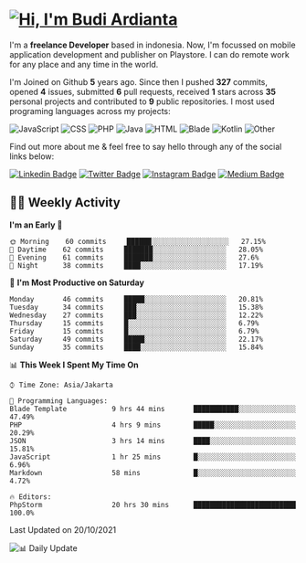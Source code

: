 # [![Hi, I'm Budi Ardianta](https://readme-typing-svg.herokuapp.com?size=24&vCenter=true&lines=%F0%9F%91%8B+Hi%2C+I'm+Budi+Ardianta+;%F0%9F%92%BB+Android+And+Web+Developer+)](https://git.io/typing-svg)

I'm a **freelance Developer** based in indonesia. Now, I'm focussed on mobile application development and publisher on Playstore. I can do remote work for any place and any time in the world.

I'm Joined on Github **5** years ago. Since then I pushed **327** commits, opened **4** issues, submitted **6** pull requests, received **1** stars across **35** personal projects and contributed to **9** public repositories.
I most used programing languages across my projects:

![JavaScript](https://img.shields.io/badge/-JavaScript-%23f1e05a?style=flat&logo=JavaScript&logoColor=white)
![CSS](https://img.shields.io/badge/-CSS-%23563d7c?style=flat&logo=CSS&logoColor=white)
![PHP](https://img.shields.io/badge/-PHP-%234F5D95?style=flat&logo=PHP&logoColor=white)
![Java](https://img.shields.io/badge/-Java-%23b07219?style=flat&logo=Java&logoColor=white)
![HTML](https://img.shields.io/badge/-HTML-%23e34c26?style=flat&logo=HTML&logoColor=white)
![Blade](https://img.shields.io/badge/-Blade-%23f7523f?style=flat&logo=Blade&logoColor=white)
![Kotlin](https://img.shields.io/badge/-Kotlin-%23A97BFF?style=flat&logo=Kotlin&logoColor=white)
![Other](https://img.shields.io/badge/-Other-%23ededed?style=flat&logo=Other&logoColor=white)

Find out more about me & feel free to say hello through any of the social links below:

[![Linkedin Badge](https://img.shields.io/badge/-budiardianata-blue?style=flat&logo=Linkedin&logoColor=white&link=https://www.linkedin.com/in/budiardianata/)](https://www.linkedin.com/in/budiardianata/)
[![Twitter Badge](https://img.shields.io/badge/-budiardianata-%231DA1F2.svg?style=flat&logo=twitter&logoColor=white&link=https://www.twitter.com/budiardianata)](https://www.linkedin.com/in/budiardianata/)
[![Instagram Badge](https://img.shields.io/badge/-budiardianata-purple?style=flat&logo=instagram&logoColor=white&link=https://instagram.com/budiardianata/)](https://instagram.com/budiardianata)
[![Medium Badge](https://img.shields.io/badge/-@budiardianata-%2312100E.svg?style=flat&logo=Medium&logoColor=white&link=https://medium.com/@budiardianata/)](https://medium.com/@budiardianata)

## 👨‍💻 Weekly Activity
<!--START_SECTION:waka-->
**I'm an Early 🐤** 

```text
🌞 Morning    60 commits     ██████░░░░░░░░░░░░░░░░░░░   27.15% 
🌆 Daytime    62 commits     ███████░░░░░░░░░░░░░░░░░░   28.05% 
🌃 Evening    61 commits     ███████░░░░░░░░░░░░░░░░░░   27.6% 
🌙 Night      38 commits     ████░░░░░░░░░░░░░░░░░░░░░   17.19%

```
📅 **I'm Most Productive on Saturday** 

```text
Monday       46 commits     █████░░░░░░░░░░░░░░░░░░░░   20.81% 
Tuesday      34 commits     ███░░░░░░░░░░░░░░░░░░░░░░   15.38% 
Wednesday    27 commits     ███░░░░░░░░░░░░░░░░░░░░░░   12.22% 
Thursday     15 commits     █░░░░░░░░░░░░░░░░░░░░░░░░   6.79% 
Friday       15 commits     █░░░░░░░░░░░░░░░░░░░░░░░░   6.79% 
Saturday     49 commits     █████░░░░░░░░░░░░░░░░░░░░   22.17% 
Sunday       35 commits     ████░░░░░░░░░░░░░░░░░░░░░   15.84%

```


📊 **This Week I Spent My Time On** 

```text
⌚︎ Time Zone: Asia/Jakarta

💬 Programming Languages: 
Blade Template           9 hrs 44 mins       ███████████░░░░░░░░░░░░░░   47.49% 
PHP                      4 hrs 9 mins        █████░░░░░░░░░░░░░░░░░░░░   20.29% 
JSON                     3 hrs 14 mins       ████░░░░░░░░░░░░░░░░░░░░░   15.81% 
JavaScript               1 hr 25 mins        █░░░░░░░░░░░░░░░░░░░░░░░░   6.96% 
Markdown                 58 mins             █░░░░░░░░░░░░░░░░░░░░░░░░   4.72%

🔥 Editors: 
PhpStorm                 20 hrs 30 mins      █████████████████████████   100.0%

```


 Last Updated on 20/10/2021
<!--END_SECTION:waka-->

![📊 Daily Update](https://github.com/budiardianata/budiardianata/actions/workflows/update-activity.yml/badge.svg)
